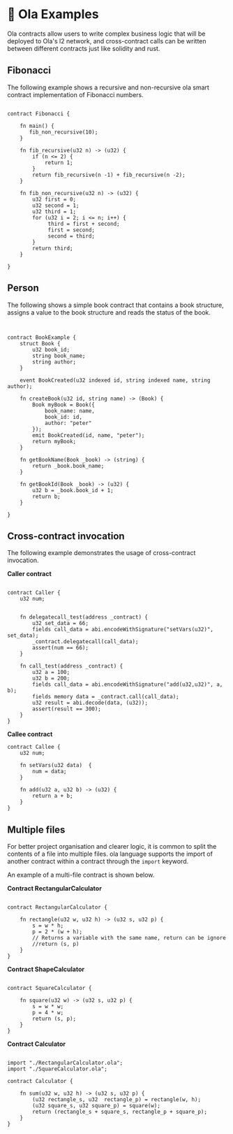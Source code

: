 # 👀 Ola Examples

Ola contracts allow users to write complex business logic that will be deployed to Ola's l2 network, and cross-contract calls can be written between different contracts just like solidity and rust.

## Fibonacci

The following example shows a recursive and non-recursive ola smart contract implementation of Fibonacci numbers.

```solidity

contract Fibonacci {

    fn main() {
       fib_non_recursive(10);
    }

    fn fib_recursive(u32 n) -> (u32) {
        if (n <= 2) {
            return 1;
        }
        return fib_recursive(n -1) + fib_recursive(n -2);
    }

    fn fib_non_recursive(u32 n) -> (u32) {
        u32 first = 0;
        u32 second = 1;
        u32 third = 1;
        for (u32 i = 2; i <= n; i++) {
             third = first + second;
             first = second;
             second = third;
        }
        return third;
    }

}

```

## Person

The following shows a simple book contract that contains a book structure, assigns a value to the book structure and reads the status of the book.

```solidity


contract BookExample {
    struct Book {
        u32 book_id;
        string book_name;
        string author;
    }

    event BookCreated(u32 indexed id, string indexed name, string author);

    fn createBook(u32 id, string name) -> (Book) {
        Book myBook = Book({
            book_name: name,
            book_id: id,
            author: "peter"
        });
        emit BookCreated(id, name, "peter");
        return myBook;
    }

    fn getBookName(Book _book) -> (string) {
        return _book.book_name;
    }

    fn getBookId(Book _book) -> (u32) {
        u32 b = _book.book_id + 1;
        return b;
    }

}

```

## Cross-contract invocation

The following example demonstrates the usage of cross-contract invocation.

**Caller contract**

```solidity

contract Caller {
    u32 num;


    fn delegatecall_test(address _contract) {
        u32 set_data = 66;
        fields call_data = abi.encodeWithSignature("setVars(u32)", set_data);
        _contract.delegatecall(call_data);
        assert(num == 66);
    }

    fn call_test(address _contract) {
        u32 a = 100;
        u32 b = 200;
        fields call_data = abi.encodeWithSignature("add(u32,u32)", a, b);
        fields memory data = _contract.call(call_data);
        u32 result = abi.decode(data, (u32));
        assert(result == 300);
    }
}
```

**Callee contract**

```solidity
contract Callee {
    u32 num;

    fn setVars(u32 data)  {
        num = data;
    }

    fn add(u32 a, u32 b) -> (u32) {
        return a + b;
    }
}

```

## Multiple files

For better project organisation and clearer logic, it is common to split the contents of a file into multiple files. ola language supports the import of another contract within a contract through the `import` keyword.

An example of a multi-file contract is shown below.

**Contract RectangularCalculator**

```solidity

contract RectangularCalculator {
  
    fn rectangle(u32 w, u32 h) -> (u32 s, u32 p) {
        s = w * h;
        p = 2 * (w + h);
        // Returns a variable with the same name, return can be ignore
        //return (s, p)
    }
}

```

**Contract ShapeCalculator**

```solidity

contract SquareCalculator {

    fn square(u32 w) -> (u32 s, u32 p) {
        s = w * w;
        p = 4 * w;
        return (s, p);
    }
}

```

**Contract Calculator**

```solidity

import "./RectangularCalculator.ola";
import "./SquareCalculator.ola";

contract Calculator {
  
    fn sum(u32 w, u32 h) -> (u32 s, u32 p) {
        (u32 rectangle_s, u32  rectangle_p) = rectangle(w, h);
        (u32 square_s, u32 square_p) = square(w);
        return (rectangle_s + square_s, rectangle_p + square_p);
    }
}

```
